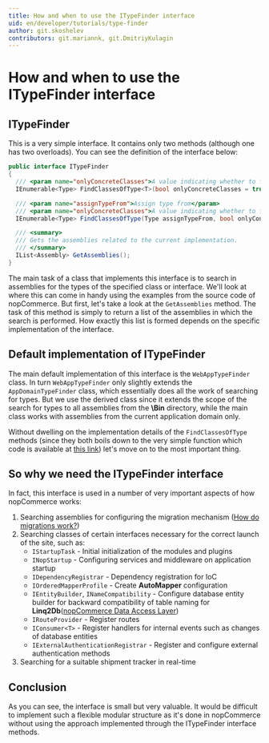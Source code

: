 ```yaml
---
title: How and when to use the ITypeFinder interface
uid: en/developer/tutorials/type-finder
author: git.skoshelev
contributors: git.mariannk, git.DmitriyKulagin
---
```


# How and when to use the ITypeFinder interface

## ITypeFinder

This is a very simple interface. It contains only two methods (although one has two overloads). You can see the definition of the interface below:

  ```csharp
public interface ITypeFinder
{
    /// <param name="onlyConcreteClasses">A value indicating whether to find only concrete classes</param>
    IEnumerable<Type> FindClassesOfType<T>(bool onlyConcreteClasses = true);

    /// <param name="assignTypeFrom">Assign type from</param>
    /// <param name="onlyConcreteClasses">A value indicating whether to find only concrete classes</param>
    IEnumerable<Type> FindClassesOfType(Type assignTypeFrom, bool onlyConcreteClasses = true);

    /// <summary>
    /// Gets the assemblies related to the current implementation.
    /// </summary>
    IList<Assembly> GetAssemblies();
}
  ```

  The main task of a class that implements this interface is to search in assemblies for the types of the specified class or interface. We'll look at where this can come in handy using the examples from the source code of nopCommerce. But first, let's take a look at the `GetAssemblies` method. The task of this method is simply to return a list of the assemblies in which the search is performed. How exactly this list is formed depends on the specific implementation of the interface.

## Default implementation of ITypeFinder

The main default implementation of this interface is the `WebAppTypeFinder` class. In turn `WebAppTypeFinder` only slightly extends the `AppDomainTypeFinder` class, which essentially does all the work of searching for types. But we use the derived class since it extends the scope of the search for types to all assemblies from the **\Bin** directory, while the main class works with assemblies from the current application domain only.

Without dwelling on the implementation details of the `FindClassesOfType` methods (since they both boils down to the very simple function which code is available at [this link](https://github.com/nopSolutions/nopCommerce/blob/develop/src/Libraries/Nop.Core/Infrastructure/AppDomainTypeFinder.cs#L184)) let's move on to the most important thing.

## So why we need the ITypeFinder interface

In fact, this interface is used in a number of very important aspects of how nopCommerce works:

1. Searching assemblies for configuring the migration mechanism ([How do migrations work?](xref:en/developer/tutorials/migrations))
1. Searching classes of certain interfaces necessary for the correct launch of the site, such as:
    * `IStartupTask` - Initial initialization of the modules and plugins
    * `INopStartup` - Configuring services and middleware on application startup
    * `IDependencyRegistrar` - Dependency registration for IoC
    * `IOrderedMapperProfile` - Create **AutoMapper** configuration
    * `IEntityBuilder`, `INameCompatibility` - Configure database entity builder for backward compatibility of table naming for **Linq2Db**([nopCommerce Data Access Layer](xref:en/developer/tutorials/source-code-organization#librariesnopdata))
    * `IRouteProvider` - Register routes
    * `IConsumer<T>` - Register handlers for internal events such as changes of database entities
    * `IExternalAuthenticationRegistrar` - Register and configure external authentication methods
1. Searching for a suitable shipment tracker in real-time

## Conclusion

As you can see, the interface is small but very valuable. It would be difficult to implement such a flexible modular structure as it's done in nopCommerce without using the approach implemented through the ITypeFinder interface methods.
